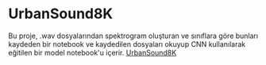# UrbanSound8K
Bu proje, .wav dosyalarından spektrogram oluşturan ve sınıflara göre bunları kaydeden bir notebook ve kaydedilen dosyaları okuyup CNN kullanılarak eğitilen bir model notebook'u içerir.
 [UrbanSound8K](https://urbansounddataset.weebly.com/urbansound8k.html)
